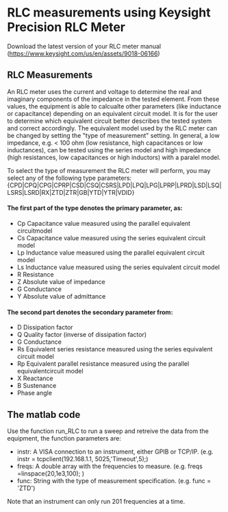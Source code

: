 # RLC measurements using Keysight Precision RLC Meter

Download the latest version of your RLC meter manual (https://www.keysight.com/us/en/assets/9018-06166)

## RLC Measurements
An RLC meter uses the current and voltage to determine the real and imaginary components of the impedance in the tested element. From these values, the equipment is able to calcualte other parameters (like inductance or capacitance) depending on an equivalent circuit model. It is for the user to determine which equivalent circuit better describes the tested system and correct accordingly. The equivalent model used by the RLC meter can be changed by setting the "type of measurement" setting. In general, a low impedance, e.g. < 100 ohm (low resistance, high capacitances or low inductances), can be tested using the series model and high impedance (high resistances, low capacitances or high inductors) with a paralel model.

To select the type of measurement the RLC meter will perform, you may select any of the following type parameters:
{CPD|CPQ|CPG|CPRP|CSD|CSQ|CSRS|LPD|LPQ|LPG|LPRP|LPRD|LSD|LSQ|LSRS|LSRD|RX|ZTD|ZTR|GB|YTD|YTR|VDID}

#### The first part of the type denotes the primary parameter, as:
- Cp Capacitance value measured using the parallel equivalent circuitmodel
- Cs Capacitance value measured using the series equivalent circuit model
- Lp Inductance value measured using the parallel equivalent circuit model
- Ls Inductance value measured using the series equivalent circuit model
- R Resistance
- Z Absolute value of impedance
- G Conductance
- Y Absolute value of admittance

#### The second part denotes the secondary parameter from:
- D Dissipation factor
- Q Quality factor (inverse of dissipation factor)
- G Conductance
- Rs Equivalent series resistance measured using the series equivalent circuit model
- Rp Equivalent parallel resistance measured using the parallel equivalentcircuit model
- X Reactance
- B Sustenance
- Phase angle

## The matlab code
Use the function run_RLC to run a sweep and retreive the data from the equipment, the function parameters are:
- instr:  A VISA connection to an instrument, either GPIB or TCP/IP. (e.g. instr = tcpclient(192.168.1.1, 5025,'Timeout',5);)
- freqs:  A double array with the frequencies to measure. (e.g. freqs =linspace(20,1e3,100); )
- func:   String with the type of measurement specification. (e.g. func = 'ZTD')

Note that an instrument can only run 201 frequencies at a time.
